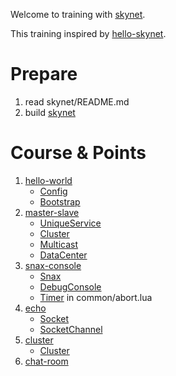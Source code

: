 Welcome to training with [skynet](https://github.com/cloudwu/skynet/wiki).

This training inspired by [hello-skynet](https://github.com/ximenpo/hello-skynet).  

# Prepare
1. read skynet/README.md
2. build [skynet](https://github.com/cloudwu/skynet/wiki/Build)

# Course & Points
1. [hello-world](https://github.com/qinhanlei/terminator/tree/master/training/hello-world)
    - [Config](https://github.com/cloudwu/skynet/wiki/Config)
    - [Bootstrap](https://github.com/cloudwu/skynet/wiki/Bootstrap)
2. [master-slave](https://github.com/qinhanlei/terminator/tree/master/training/master-slave)
    - [UniqueService](https://github.com/cloudwu/skynet/wiki/UniqueService)
    - [Cluster](https://github.com/cloudwu/skynet/wiki/Cluster)
    - [Multicast](https://github.com/cloudwu/skynet/wiki/Multicast)
    - [DataCenter](https://github.com/cloudwu/skynet/wiki/DataCenter)
3. [snax-console](https://github.com/qinhanlei/terminator/tree/master/training/snax-console)
    - [Snax](https://github.com/cloudwu/skynet/wiki/Snax)
    - [DebugConsole](https://github.com/cloudwu/skynet/wiki/DebugConsole)
    - [Timer](https://github.com/cloudwu/skynet/wiki/LuaAPI) in common/abort.lua
4. [echo](https://github.com/qinhanlei/terminator/tree/master/training/echo)
    - [Socket](https://github.com/cloudwu/skynet/wiki/Socket)
    - [SocketChannel](https://github.com/cloudwu/skynet/wiki/Socket)
5. [cluster](https://github.com/qinhanlei/terminator/tree/master/training/cluster)
    - [Cluster](https://github.com/cloudwu/skynet/wiki/Cluster)
6. [chat-room](https://github.com/qinhanlei/terminator/tree/master/training/chat-room)
